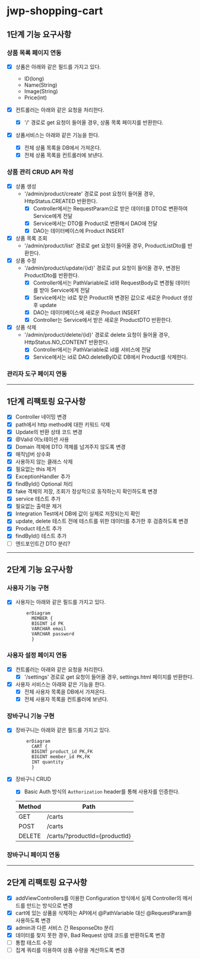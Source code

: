 # jwp-shopping-cart

## 1단계 기능 요구사항

### 상품 목록 페이지 연동

- [x] 상품은 아래와 같은 필드를 가지고 있다.
    - ID(long)
    - Name(String)
    - Image(String)
    - Price(int)

- [x] 컨트롤러는 아래와 같은 요청을 처리한다.
    - [x] '/' 경로로 get 요청이 들어올 경우, 상품 목록 페이지를 반환한다.

- [x] 상품서비스는 아래와 같은 기능을 한다.
    - [x] 전체 상품 목록을 DB에서 가져온다.
    - [x] 전체 상품 목록을 컨트롤러에 보낸다.

### 상품 관리 CRUD API 작성

- [x] 상품 생성
    - '/admin/product/create' 경로로 post 요청이 들어올 경우, HttpStatus.CREATED 반환한다.
        - [x] Controller에서는 RequestParam으로 받은 데이터를 DTO로 변환하여 Service에게 전달
        - [x] Service에서는 DTO를 Product로 변환해서 DAO에 전달
        - [x] DAO는 데이터베이스에 Product INSERT
- [x] 상품 목록 조회
    - '/admin/product/list' 경로로 get 요청이 들어올 경우, ProductListDto를 반환한다.
- [x] 상품 수정
    - '/admin/product/update/{id}' 경로로 put 요청이 들어올 경우, 변경된 ProductDto를 반환한다.
        - [x] Controller에서는 PathVariable로 id와 RequestBody로 변경될 데이터를 받아 Service에게 전달
        - [x] Service에서는 id로 찾은 Product와 변경된 값으로 새로운 Product 생성후 update
        - [x] DAO는 데이터베이스에 새로운 Product INSERT
        - [x] Controller는 Service에서 받은 새로운 ProductDTO 반환한다.
- [x] 상품 삭제
    - '/admin/product/delete/{id}' 경로로 delete 요청이 들어올 경우, HttpStatus.NO_CONTENT 반환한다.
        - [x] Controller에서는 PathVariable로 id를 서비스에 전달
        - [x] Service에서는 id로 DAO.deleteByID로 DB에서 Product를 삭제한다.

### 관리자 도구 페이지 연동

---

## 1단계 리팩토링 요구사항

- [x] Controller 네이밍 변경
- [x] path에서 http method에 대한 키워드 삭제
- [x] Update의 반환 상태 코드 변경
- [x] @Valid 어노테이션 사용
- [x] Domain 객체에 DTO 객체를 넘겨주지 않도록 변경
- [x] 매직넘버 상수화
- [x] 사용하지 않는 클래스 삭제
- [x] 필요없는 this 제거
- [x] ExceptionHandler 추가
- [x] findById() Optional 처리
- [x] fake 객체의 저장, 조회가 정상적으로 동작하는지 확인하도록 변경
- [x] service 테스트 추가
- [x] 필요없는 출력문 제거
- [x] Integration Test에서 DB에 값이 실제로 저장되는지 확인
- [x] update, delete 테스트 전에 테스트를 위한 데이터를 추가한 후 검증하도록 변경
- [x] Product 테스트 추가
- [x] findById() 테스트 추가
- [ ] 엔드포인트간 DTO 분리?

---

## 2단계 기능 요구사항

### 사용자 기능 구현

- [x] 사용자는 아래와 같은 필드를 가지고 있다.
    ```mermaid
        erDiagram
          MEMBER {
          BIGINT id PK
          VARCHAR email
          VARCHAR password
          }
    ```

### 사용자 설정 페이지 연동

- [x] 컨트롤러는 아래와 같은 요청을 처리한다.
    - [x] '/settings' 경로로 get 요청이 들어올 경우, settings.html 페이지를 반환한다.

- [x] 사용자 서비스는 아래와 같은 기능을 한다.
    - [x] 전체 사용자 목록을 DB에서 가져온다.
    - [x] 전체 사용자 목록을 컨트롤러에 보낸다.

### 장바구니 기능 구현

- [x] 장바구니는 아래와 같은 필드를 가지고 있다.
    ```mermaid
        erDiagram
          CART {
          BIGINT product_id PK,FK
          BIGINT member_id PK,FK
          INT quantity
          }
    ```

- [x] 장바구니 CRUD
    - [x] Basic Auth 방식의 `Authorization` header를 통해 사용자를 인증한다.

    | Method | Path                          |
    |--------|-------------------------------|
    | GET    | /carts                        |
    | POST   | /carts                        |
    | DELETE | /carts/?productId={productId} |


### 장바구니 페이지 연동

---

## 2단계 리팩토링 요구사항

- [x] addViewControllers를 이용한 Configuration 방식에서 실제 Controller의 메서드를 만드는 방식으로 변경
- [x] cart에 있는 상품을 삭제하는 API에서 @PathVariable 대신 @RequestParam을 사용하도록 변경
- [x] admin과 다른 서비스 간 ResponseDto 분리
- [x] 데이터를 찾지 못한 경우, Bad Request 상태 코드를 반환하도록 변경
- [ ] 통합 테스트 수정
- [ ] 집계 쿼리를 이용하여 상품 수량을 계산하도록 변경
